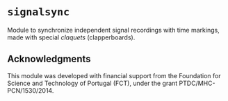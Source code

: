 # `signalsync`

Module to synchronize independent signal recordings with time markings, made
with special _claquets_ (clapperboards).

## Acknowledgments

This module was developed with financial support from the Foundation for Science
and Technology of Portugal (FCT), under the grant PTDC/MHC-PCN/1530/2014.
